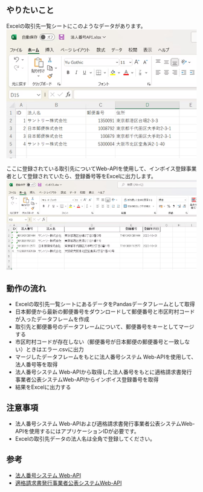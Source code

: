 ## やりたいこと
Excelの取引先一覧シートにこのようなデータがあります。
![company](img/company.png)  

ここに登録されている取引先についてWeb-APIを使用して、インボイス登録事業者として登録されていたら、登録番号等をExcelに出力します。
![invoice](img/invoice.png)

## 動作の流れ
* Excelの取引先一覧シートにあるデータをPandasデータフレームとして取得
* 日本郵便から最新の郵便番号をダウンロードして郵便番号と市区町村コードが入ったデータフレームを作成
* 取引先と郵便番号のデータフレームについて、郵便番号をキーとしてマージする
* 市区町村コードが存在しない（郵便番号が日本郵便の郵便番号と一致しない）ときはエラー.csvに出力
* マージしたデータフレームをもとに法人番号システム Web-APIを使用して、法人番号等を取得
* 法人番号システム Web-APIから取得した法人番号をもとに適格請求書発行事業者公表システムWeb-APIからインボイス登録番号を取得
* 結果をExcelに出力する

## 注意事項
* 法人番号システム Web-APIおよび適格請求書発行事業者公表システムWeb-APIを使用するにはアプリケーションIDが必要です。
* Excelの取引先データの法人名は全角で登録してください。

## 参考
* [法人番号システム Web-API](https://www.houjin-bangou.nta.go.jp/webapi/)
* [適格請求書発行事業者公表システムWeb-API](https://www.invoice-kohyo.nta.go.jp/)
